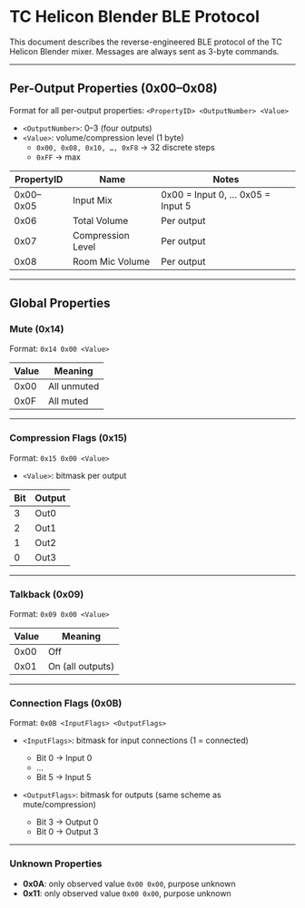 # TC Helicon Blender BLE Protocol

This document describes the reverse-engineered BLE protocol of the TC Helicon Blender mixer. Messages are always sent as 3-byte commands.

---

## Per-Output Properties (0x00–0x08)

Format for all per-output properties:
`<PropertyID> <OutputNumber> <Value>`

- `<OutputNumber>`: 0–3 (four outputs)  
- `<Value>`: volume/compression level (1 byte)  
  - `0x00, 0x08, 0x10, …, 0xF8` → 32 discrete steps  
  - `0xFF` → max

| PropertyID | Name               | Notes                               |
|------------|------------------|-------------------------------------|
| 0x00–0x05  | Input Mix         | 0x00 = Input 0, … 0x05 = Input 5  |
| 0x06       | Total Volume      | Per output                         |
| 0x07       | Compression Level | Per output                         |
| 0x08       | Room Mic Volume   | Per output                         |

---

## Global Properties

### Mute (0x14)

Format: `0x14 0x00 <Value>`

| Value | Meaning       |
|-------|---------------|
| 0x00  | All unmuted   |
| 0x0F  | All muted     |

---

### Compression Flags (0x15)

Format: `0x15 0x00 <Value>`

- `<Value>`: bitmask per output

| Bit | Output |
|-----|--------|
| 3   | Out0   |
| 2   | Out1   |
| 1   | Out2   |
| 0   | Out3   |

---

### Talkback (0x09)

Format: `0x09 0x00 <Value>`

| Value | Meaning        |
|-------|----------------|
| 0x00  | Off            |
| 0x01  | On (all outputs)|

---

### Connection Flags (0x0B)

Format: `0x0B <InputFlags> <OutputFlags>`

- `<InputFlags>`: bitmask for input connections (1 = connected)  
  - Bit 0 → Input 0  
  - …  
  - Bit 5 → Input 5

- `<OutputFlags>`: bitmask for outputs (same scheme as mute/compression)  
  - Bit 3 → Output 0  
  - Bit 0 → Output 3

---

### Unknown Properties

- **0x0A**: only observed value `0x00 0x00`, purpose unknown  
- **0x11**: only observed value `0x00 0x00`, purpose unknown

